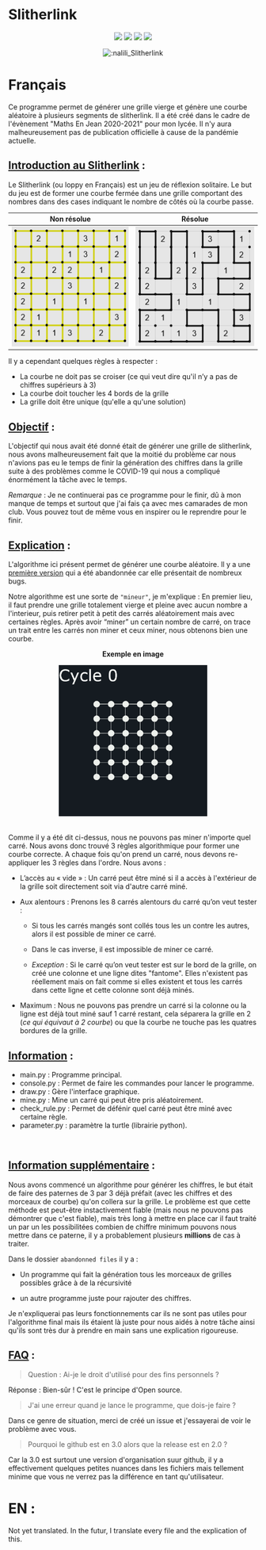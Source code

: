 # Slitherlink
<div align="center">

![](https://img.shields.io/badge/Version-2.0-brightgreen)
![](https://img.shields.io/badge/Library-Turtle_and_Random-green)
![](https://img.shields.io/badge/Language-Python-yellow)
![](https://img.shields.io/badge/Size-2Mo-red)

![:nalili_Slitherlink](https://count.getloli.com/get/@s:nalili_Slitherlink?theme=rule34)

</div>

# Français

Ce programme permet de générer une grille vierge et génère une courbe aléatoire à plusieurs segments de slitherlink.
Il a été créé dans le cadre de l'évènement "Maths En Jean 2020-2021" pour mon lycée. Il n'y aura malheureusement pas de publication officielle à cause de la pandémie actuelle.<br>

## <ins>Introduction au Slitherlink</ins> :

Le Slitherlink (ou loppy en Français) est un jeu de réflexion solitaire. Le but du jeu est de former une courbe fermée dans une grille comportant des nombres dans des cases indiquant le nombre de côtés où la courbe passe.<br>

<div align="center">

Non résolue                         | Résolue 
:----------------------------------:|:-------------------------------:
<img src="Picture/no_resolved.jpg"> | <img src="Picture/resolved.jpg">

</div>

Il y a cependant quelques règles à respecter : </div>

* La courbe ne doit pas se croiser (ce qui veut dire qu'il n’y a pas de chiffres supérieurs à 3)
* La courbe doit toucher les 4 bords de la grille
* La grille doit être unique (qu'elle a qu'une solution)

## <ins>Objectif</ins> :

L'objectif qui nous avait été donné était de générer une grille de slitherlink, nous avons malheureusement fait que la moitié du problème car nous n'avions pas eu le temps de finir la génération des chiffres dans la grille suite à des problèmes comme le COVID-19 qui nous a compliqué énormément la tâche avec le temps. 
<br>

*Remarque* : Je ne continuerai pas ce programme pour le finir, dû à mon manque de temps et surtout que j'ai fais ça avec mes camarades de mon club. Vous pouvez tout de même vous en inspirer ou le reprendre pour le finir.

## <ins>Explication</ins> :  

L'algorithme ici présent permet de générer une courbe aléatoire. Il y a une [première version](https://github.com/naliliV2/Slitherlink/tree/1.0) qui a été abandonnée car elle présentait de nombreux bugs. 

Notre algorithme est une sorte de ``"mineur"``, je m'explique :
En premier lieu, il faut prendre une grille totalement vierge et pleine avec aucun nombre a l'interieur, puis retirer petit à petit des carrés aléatoirement mais avec certaines règles. Après avoir “miner” un certain nombre de carré, on trace un trait entre les carrés non miner et ceux miner, nous obtenons bien une courbe.

<div align="center"> 

**Exemple en image** <br/>

<img src="Picture/mine_grid.gif" width="300"> 
</div> <br/>

Comme il y a été dit ci-dessus, nous ne pouvons pas miner n'importe quel carré. Nous avons donc trouvé 3 règles algorithmique pour former une courbe correcte. A chaque fois qu'on prend un carré, nous devons re-appliquer les 3 règles dans l'ordre. Nous avons :

* L’accès au « vide » : Un carré peut être miné si il a accès à l'extérieur de la grille soit directement soit via d'autre carré miné.

* Aux alentours : Prenons les 8 carrés alentours du carré qu’on veut tester :

    * Si tous les carrés mangés sont collés tous les un contre les autres, alors il est possible de miner ce carré.

    * Dans le cas inverse, il est impossible de miner ce carré.

    * *Exception* : Si le carré qu’on veut tester est sur le bord de la grille, on créé une colonne et une ligne dites "fantome". Elles n'existent pas réellement mais on fait comme si elles existent et tous les carrés dans cette ligne et cette colonne sont déjà minés.  

* Maximum : Nous ne pouvons pas prendre un carré si la colonne ou la ligne est déjà tout miné sauf 1 carré restant, cela séparera la grille en 2 (*ce qui équivaut à 2 courbe*) ou que la courbe ne touche pas les quatres bordures de la grille. 

## <ins>Information</ins> :

* main.py : Programme principal.
* console.py : Permet de faire les commandes pour lancer le programme. 
* draw.py : Gère l'interface graphique.
* mine.py : Mine un carré qui peut être pris aléatoirement. 
* check_rule.py : Permet de défénir quel carré peut être miné avec certaine règle. 
* parameter.py : paramètre la turtle (librairie python). 

</br>

## <ins>Information supplémentaire</ins> :  

Nous avons commencé un algorithme pour générer les chiffres, le but était de faire des paternes de 3 par 3 déjà préfait (avec les chiffres et des morceaux de courbe) qu'on collera sur la grille. Le problème est que cette méthode est peut-être instactivement fiable (mais nous ne pouvons pas démontrer que c'est fiable), mais très long à mettre en place car il faut traité un par un les possibilitées combien de chiffre minimum pouvons nous mettre dans ce paterne, il y a probablement plusieurs **millions** de cas à traiter. 

Dans le dossier ``abandonned files`` il y a :

* Un programme qui fait la génération tous les morceaux de grilles possibles grâce à de  la récursivité 

* un autre programme juste pour rajouter des chiffres. 

Je n'expliquerai pas leurs fonctionnements car ils ne sont pas utiles pour l'algorithme final mais ils étaient là juste pour nous aidés à notre tâche ainsi qu'ils sont très dur à prendre en main sans une explication rigoureuse. 

## <ins>FAQ</ins> : 

> Question : Ai-je le droit d'utilisé pour des fins personnels ?

Réponse : Bien-sûr ! C'est le principe d'Open source. 

> J'ai une erreur quand je lance le programme, que dois-je faire ?

Dans ce genre de situation, merci de créé un issue et j'essayerai de voir le problème avec vous.

> Pourquoi le github est en 3.0 alors que la release est en 2.0 ?

Car la 3.0 est surtout une version d'organisation suur github, il y a effectivement quelques petites nuances dans les fichiers mais tellement minime que vous ne verrez pas la différence en tant qu'utilisateur. 

# EN : 
Not yet translated. In the futur, I translate every file and the explication of this.
